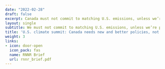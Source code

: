 ```yaml
---
date: "2022-02-28"
draft: false
excerpt: Canada must not commit to matching U.S. emissions, unless we’re prepared to have far more stringent policies
layout: single
subtitle: We must not commit to matching U.S. emissions, unless we’re prepared to have far more stringent policies
title: 'U.S. climate summit: Canada needs new and better policies, not another round of target bingo'
weight: 3
links:
- icon: door-open
  icon_pack: fas
  name: RNNR Brief
  url: rnnr_brief.pdf
---
```

